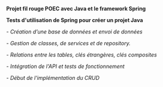 __Projet fil rouge POEC avec Java et le framework Spring__

__Tests d'utilisation de Spring pour créer un projet Java__

_-	Création d’une base de données et envoi de données_

_-	Gestion de classes, de services et de repository._

_-	Relations entre les tables, clés étrangères, clés composites_

_- Intégration de l'API et tests de fonctionnement_

_- Début de l'implémentation du CRUD_
